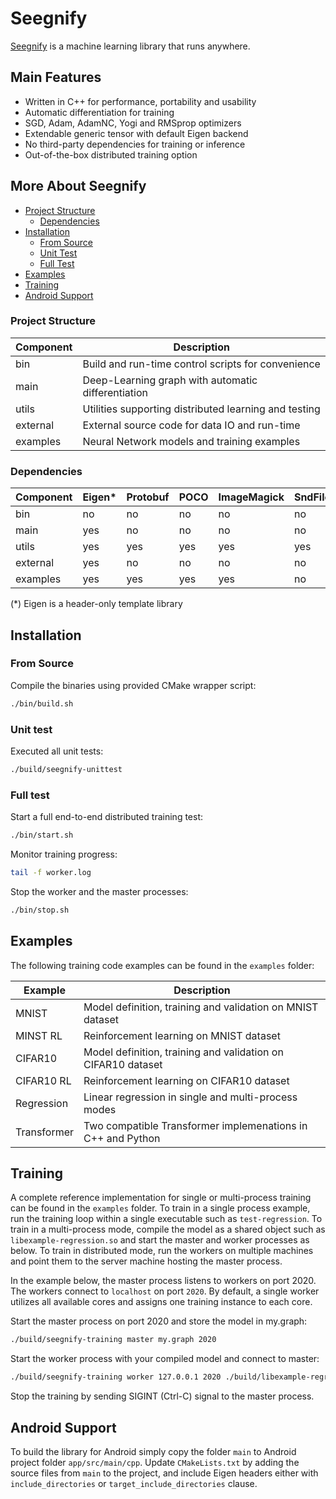 # Seegnify

[Seegnify](https://seegnify.org/) is a machine learning library that runs anywhere.

## Main Features

  * Written in C++ for performance, portability and usability
  * Automatic differentiation for training
  * SGD, Adam, AdamNC, Yogi and RMSprop optimizers
  * Extendable generic tensor with default Eigen backend
  * No third-party dependencies for training or inference
  * Out-of-the-box distributed training option

## More About Seegnify

<!-- toc -->

- [Project Structure](#project-structure)
  - [Dependencies](#dependencies)
- [Installation](#installation)
  - [From Source](#from-source)
  - [Unit Test](#unit-test)
  - [Full Test](#full-test)
- [Examples](#examples)
- [Training](#training)
- [Android Support](#android-support)

<!-- tocstop -->

### Project Structure

| Component | Description                                           |
| --------- | ----------------------------------------------------- |
| bin       | Build and run-time control scripts for convenience    |
| main      | Deep-Learning graph with automatic differentiation    |
| utils     | Utilities supporting distributed learning and testing |
| external  | External source code for data IO and run-time         |
| examples  | Neural Network models and training examples           |

### Dependencies

| Component | Eigen* | Protobuf | POCO | ImageMagick | SndFile | ZLib |
| --------- | -------| -------- | ---- | ----------- | ------- | ---- |
| bin       | no     | no       | no   | no          | no      | no   |
| main      | yes    | no       | no   | no          | no      | no   |
| utils     | yes    | yes      | yes  | yes         | yes     | no   |
| external  | yes    | no       | no   | no          | no      | yes  |
| examples  | yes    | yes      | yes  | yes         | no      | no   |

(*) Eigen is a header-only template library

## Installation

### From Source

Compile the binaries using provided CMake wrapper script:

```bash
./bin/build.sh
```

### Unit test

Executed all unit tests:

```bash
./build/seegnify-unittest
```

### Full test

Start a full end-to-end distributed training test:

```bash
./bin/start.sh
```

Monitor training progress:

```bash
tail -f worker.log
```

Stop the worker and the master processes:

```bash
./bin/stop.sh
```

## Examples

The following training code examples can be found in the `examples` folder:

| Example     | Description                                                  |
| ----------- | ------------------------------------------------------------ |
| MNIST       | Model definition, training and validation on MNIST dataset   |
| MINST RL    | Reinforcement learning on MNIST dataset                      |
| CIFAR10     | Model definition, training and validation on CIFAR10 dataset |
| CIFAR10 RL  | Reinforcement learning on CIFAR10 dataset                    |
| Regression  | Linear regression in single and multi-process modes          |
| Transformer | Two compatible Transformer implemenations in C++ and Python  |

## Training

A complete reference implementation for single or multi-process training can
be found in the `examples` folder. To train in a single process example, run the
training loop within a single executable such as `test-regression`. To train in
a multi-process mode, compile the model as a shared object such as 
`libexample-regression.so` and start the master and worker processes as below.
To train in distributed mode, run the workers on multiple machines and point 
them to the server machine hosting the master process.

In the example below, the master process listens to workers on port 2020. The
workers connect to `localhost` on port `2020`. By default, a single worker
utilizes all available cores and assigns one training instance to each core.

Start the master process on port 2020 and store the model in my.graph:

```bash
./build/seegnify-training master my.graph 2020
```

Start the worker process with your compiled model and connect to master:

```bash
./build/seegnify-training worker 127.0.0.1 2020 ./build/libexample-regression.so
```

Stop the training by sending SIGINT (Ctrl-C) signal to the master process.

## Android Support

To build the library for Android simply copy the folder `main` to Android
project folder `app/src/main/cpp`. Update `CMakeLists.txt` by adding the source
files from `main` to the project, and include Eigen headers either with
`include_directories` or `target_include_directories` clause.
